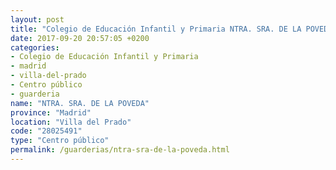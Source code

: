 ```yaml
---
layout: post
title: "Colegio de Educación Infantil y Primaria NTRA. SRA. DE LA POVEDA"
date: 2017-09-20 20:57:05 +0200
categories:
- Colegio de Educación Infantil y Primaria
- madrid
- villa-del-prado
- Centro público
- guarderia
name: "NTRA. SRA. DE LA POVEDA"
province: "Madrid"
location: "Villa del Prado"
code: "28025491"
type: "Centro público"
permalink: /guarderias/ntra-sra-de-la-poveda.html
---
```

